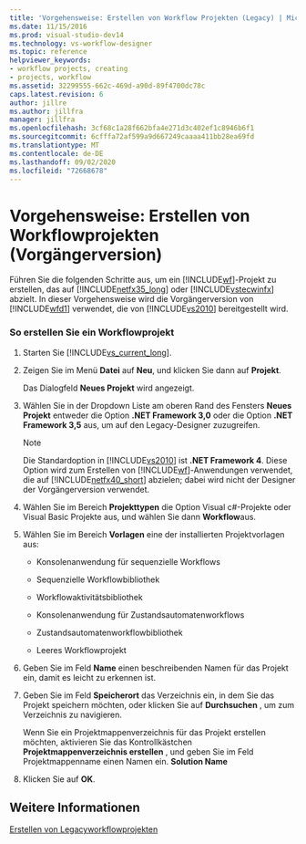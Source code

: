 ```yaml
---
title: 'Vorgehensweise: Erstellen von Workflow Projekten (Legacy) | Microsoft-Dokumentation'
ms.date: 11/15/2016
ms.prod: visual-studio-dev14
ms.technology: vs-workflow-designer
ms.topic: reference
helpviewer_keywords:
- workflow projects, creating
- projects, workflow
ms.assetid: 32299555-662c-469d-a90d-89f4700dc78c
caps.latest.revision: 6
author: jillre
ms.author: jillfra
manager: jillfra
ms.openlocfilehash: 3cf68c1a28f662bfa4e271d3c402ef1c8946b6f1
ms.sourcegitcommit: 6cfffa72af599a9d667249caaaa411bb28ea69fd
ms.translationtype: MT
ms.contentlocale: de-DE
ms.lasthandoff: 09/02/2020
ms.locfileid: "72668678"
---
```

# <a name="how-to-create-workflow-projects-legacy"></a>Vorgehensweise: Erstellen von Workflowprojekten (Vorgängerversion)
Führen Sie die folgenden Schritte aus, um ein [!INCLUDE[wf](../includes/wf-md.md)]-Projekt zu erstellen, das auf [!INCLUDE[netfx35_long](../includes/netfx35-long-md.md)] oder [!INCLUDE[vstecwinfx](../includes/vstecwinfx-md.md)] abzielt. In dieser Vorgehensweise wird die Vorgängerversion von [!INCLUDE[wfd1](../includes/wfd1-md.md)] verwendet, die von [!INCLUDE[vs2010](../includes/vs2010-md.md)] bereitgestellt wird.

### <a name="to-create-a-workflow-project"></a>So erstellen Sie ein Workflowprojekt

1. Starten Sie [!INCLUDE[vs_current_long](../includes/vs-current-long-md.md)].

2. Zeigen Sie im Menü **Datei** auf **Neu**, und klicken Sie dann auf **Projekt**.

     Das Dialogfeld **Neues Projekt** wird angezeigt.

3. Wählen Sie in der Dropdown Liste am oberen Rand des Fensters **Neues Projekt** entweder die Option **.NET Framework 3,0** oder die Option **.NET Framework 3,5** aus, um auf den Legacy-Designer zuzugreifen.

    > [!NOTE]
    > Die Standardoption in [!INCLUDE[vs2010](../includes/vs2010-md.md)] ist **.NET Framework 4**. Diese Option wird zum Erstellen von [!INCLUDE[wf](../includes/wf-md.md)]-Anwendungen verwendet, die auf [!INCLUDE[netfx40_short](../includes/netfx40-short-md.md)] abzielen; dabei wird nicht der Designer der Vorgängerversion verwendet.

4. Wählen Sie im Bereich **Projekttypen** die Option Visual c#-Projekte oder Visual Basic Projekte aus, und wählen Sie dann **Workflow**aus.

5. Wählen Sie im Bereich **Vorlagen** eine der installierten Projektvorlagen aus:

    - Konsolenanwendung für sequenzielle Workflows

    - Sequenzielle Workflowbibliothek

    - Workflowaktivitätsbibliothek

    - Konsolenanwendung für Zustandsautomatenworkflows

    - Zustandsautomatenworkflowbibliothek

    - Leeres Workflowprojekt

6. Geben Sie im Feld **Name** einen beschreibenden Namen für das Projekt ein, damit es leicht zu erkennen ist.

7. Geben Sie im Feld **Speicherort** das Verzeichnis ein, in dem Sie das Projekt speichern möchten, oder klicken Sie auf **Durchsuchen** , um zum Verzeichnis zu navigieren.

     Wenn Sie ein Projektmappenverzeichnis für das Projekt erstellen möchten, aktivieren Sie das Kontrollkästchen **Projektmappenverzeichnis erstellen** , und geben Sie im Feld Projektmappenname einen Namen ein. **Solution Name**

8. Klicken Sie auf **OK**.

## <a name="see-also"></a>Weitere Informationen
 [Erstellen von Legacyworkflowprojekten](../workflow-designer/creating-legacy-workflow-projects.md)